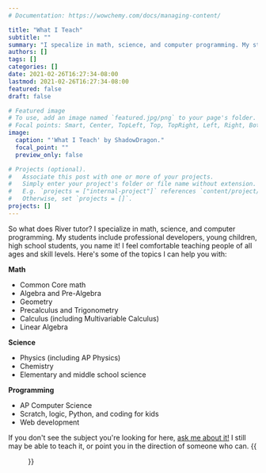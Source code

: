 ```yaml
---
# Documentation: https://wowchemy.com/docs/managing-content/

title: "What I Teach"
subtitle: ""
summary: "I specalize in math, science, and computer programming. My students include professional developers, young children, high school students, you name it! Here's some of the topics I can help you with..."
authors: []
tags: []
categories: []
date: 2021-02-26T16:27:34-08:00
lastmod: 2021-02-26T16:27:34-08:00
featured: false
draft: false

# Featured image
# To use, add an image named `featured.jpg/png` to your page's folder.
# Focal points: Smart, Center, TopLeft, Top, TopRight, Left, Right, BottomLeft, Bottom, BottomRight.
image:
  caption: "'What I Teach' by ShadowDragon."
  focal_point: ""
  preview_only: false

# Projects (optional).
#   Associate this post with one or more of your projects.
#   Simply enter your project's folder or file name without extension.
#   E.g. `projects = ["internal-project"]` references `content/project/deep-learning/index.md`.
#   Otherwise, set `projects = []`.
projects: []
---
```


So what does River tutor? I specialize in math, science, and computer programming. My students include professional developers, young children, high school students, you name it! I feel comfortable teaching people of all ages and skill levels. Here's some of the topics I can help you with: 

**Math**
 - Common Core math
 - Algebra and Pre-Algebra 
 - Geometry
 - Precalculus and Trigonometry
 - Calculus (including Multivariable Calculus)
 - Linear Algebra 

**Science**
 - Physics (including AP Physics) 
 - Chemistry
 - Elementary and middle school science

**Programming**
 - AP Computer Science
 - Scratch, logic, Python, and coding for kids
 - Web development 

If you don't see the subject you're looking for here, [ask me about it!](about#contact) I still may be able to teach it, or point you in the direction of someone who can. 
{{<figure src="bismuth_elephant.jpg" caption="'Bismuth Elephant' by ShadowDragon" alt="Drawing of an elephant's head. The elephant has bismuth eyes and tusks.">}}
